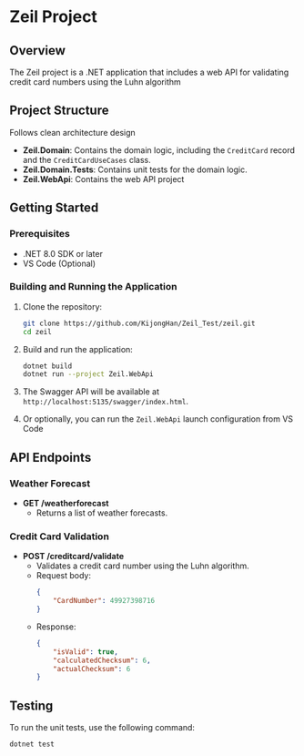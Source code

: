 # Zeil Project

## Overview

The Zeil project is a .NET application that includes a web API for validating credit card numbers using the Luhn algorithm

## Project Structure
Follows clean architecture design
- **Zeil.Domain**: Contains the domain logic, including the `CreditCard` record and the `CreditCardUseCases` class.
- **Zeil.Domain.Tests**: Contains unit tests for the domain logic.
- **Zeil.WebApi**: Contains the web API project

## Getting Started

### Prerequisites

- .NET 8.0 SDK or later
- VS Code (Optional)

### Building and Running the Application

1. Clone the repository:
    ```sh
    git clone https://github.com/KijongHan/Zeil_Test/zeil.git
    cd zeil
    ```

2. Build and run the application:
    ```sh
    dotnet build
    dotnet run --project Zeil.WebApi
    ```

3. The Swagger API will be available at `http://localhost:5135/swagger/index.html`.

4. Or optionally, you can run the `Zeil.WebApi` launch configuration from VS Code

## API Endpoints

### Weather Forecast

- **GET /weatherforecast**
    - Returns a list of weather forecasts.

### Credit Card Validation

- **POST /creditcard/validate**
    - Validates a credit card number using the Luhn algorithm.
    - Request body:
        ```json
        {
            "CardNumber": 49927398716
        }
        ```
    - Response:
        ```json
        {
            "isValid": true,
            "calculatedChecksum": 6,
            "actualChecksum": 6
        }
        ```

## Testing

To run the unit tests, use the following command:
```sh
dotnet test
```